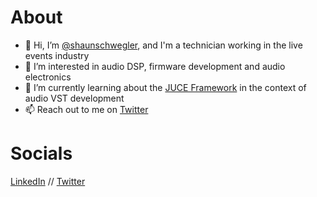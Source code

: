 # About

- 👋 Hi, I’m [@shaunschwegler](https://www.github.com/shaunschwegler "GitHub Profile"), and I'm a technician working in the live events industry
- 👀 I’m interested in audio DSP, firmware development and audio electronics
- 🌱 I’m currently learning about the [JUCE Framework](https://github.com/juce-framework/JUCE "JUCE") in the context of audio VST development
- 📫 Reach out to me on [Twitter](https://www.twitter.com/shaunschwegler "@shaunschwegler")

# Socials

[LinkedIn](https://www.linkedin.com/in/shaunschwegler/ "in/shaunschwegler") //
[Twitter](https://www.twitter.com/shaunschwegler "@shaunschwegler")
